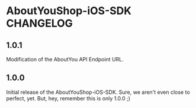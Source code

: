 # AboutYouShop-iOS-SDK CHANGELOG

## 1.0.1

Modification of the AboutYou API Endpoint URL.

## 1.0.0

Initial release of the AboutYouShop-iOS-SDK. Sure, we aren't even close to perfect, yet. But, hey, remember this is only 1.0.0 ;)